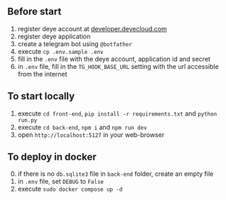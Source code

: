 ## Before start ##

1. register deye account at [developer.deyecloud.com](https://developer.deyecloud.com/) 
2. register deye application
3. create a telegram bot using `@botfather`
4. execute `cp .env.sample .env`
5. fill in the `.env` file with the deye account, application id and secret
6. in `.env` file, fill in the `TG_HOOK_BASE_URL` setting with the url accessible from the internet

## To start locally ##
1. execute `cd front-end`, `pip install -r requirements.txt` and `python run.py`
2. execute `cd back-end`, `npm i` and `npm run dev`
3. open `http://localhost:5127` in your web-browser

## To deploy in docker ##
0. if there is no `db.sqlite3` file in `back-end` folder, create an empty file
1. in `.env` file, set `DEBUG` to `False`
2. execute `sudo docker compose up -d`
